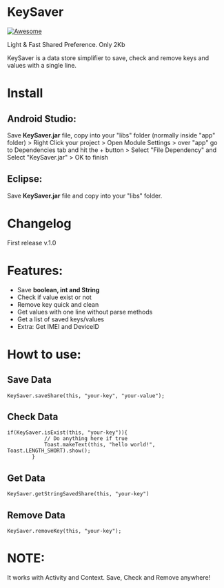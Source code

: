 KeySaver
=================
[![Awesome](https://cdn.rawgit.com/sindresorhus/awesome/d7305f38d29fed78fa85652e3a63e154dd8e8829/media/badge.svg)](https://github.com/mkiisoft/KeySaver)

Light & Fast Shared Preference. Only 2Kb

KeySaver is a data store simplifier to save, check and remove keys and values with a single line.

# Install

## Android Studio:

Save **KeySaver.jar** file, copy into your "libs" folder (normally inside "app" folder) > Right Click your project > Open Module Settings > over "app" go to Dependencies tab and hit the + button > Select "File Dependency" and Select "KeySaver.jar" > OK to finish

## Eclipse:

Save **KeySaver.jar** file and copy into your "libs" folder.

# Changelog

First release v.1.0

# Features:

- Save **boolean, int and String**
- Check if value exist or not
- Remove key quick and clean
- Get values with one line without parse methods
- Get a list of saved keys/values
- Extra: Get IMEI and DeviceID

# Howt to use:

## Save Data
``` 
KeySaver.saveShare(this, "your-key", "your-value");
```
## Check Data
``` 
if(KeySaver.isExist(this, "your-key")){
            // Do anything here if true
            Toast.makeText(this, "hello world!", Toast.LENGTH_SHORT).show();
        }
```
## Get Data
``` 
KeySaver.getStringSavedShare(this, "your-key")
```
## Remove Data
``` 
KeySaver.removeKey(this, "your-key");
```

# NOTE:

It works with Activity and Context. Save, Check and Remove anywhere!
